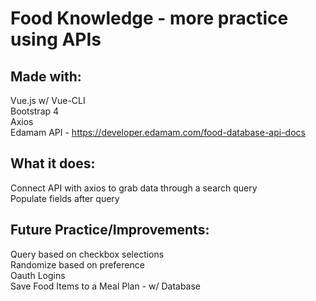 # Food Knowledge - more practice using APIs

## Made with:
Vue.js w/ Vue-CLI\
Bootstrap 4\
Axios\
Edamam API - https://developer.edamam.com/food-database-api-docs

## What it does:
Connect API with axios to grab data through a search query\
Populate fields after query

## Future Practice/Improvements:
Query based on checkbox selections\
Randomize based on preference\
Oauth Logins\
Save Food Items to a Meal Plan - w/ Database